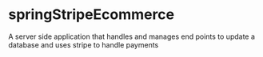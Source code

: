 # springStripeEcommerce
A server side application that handles and manages end points to update a database and uses stripe to handle payments
